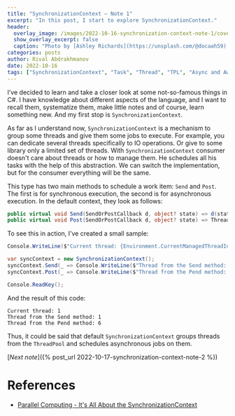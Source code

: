 ```yaml
---
title: "SynchronizationContext — Note 1"
excerpt: "In this post, I start to explore SynchronizationContext."
header:
  overlay_image: /images/2022-10-16-synchronization-context-note-1/cover.jpg
  show_overlay_excerpt: false
  caption: "Photo by [Ashley Richards](https://unsplash.com/@docaah59) on [Unsplash](https://unsplash.com)"
categories: posts
author: Rival Abdrakhmanov
date: 2022-10-16
tags: ["SynchronizationContext", "Task", "Thread", "TPL", "Async and Await"]
---
```

I’ve decided to learn and take a closer look at some not-so-famous things in C#. I have knowledge about different
aspects of the language, and I want to recall them, systematize them, make little notes and of course, learn something
new. And my first stop is `SynchronizationContext`.

As far as I understand now, `SynchronizationContext` is a mechanism to group some threads and give them some jobs to
execute. For example, you can dedicate several threads specifically to IO operations. Or give to some library only a
limited set of threads. With `SynchronizationContext` consumer doesn't care about threads or how to manage them. He
schedules all his tasks with the help of this abstraction. We can switch the implementation, but for the consumer
everything will be the same.

This type has two main methods to schedule a work item: `Send` and `Post`. The first is for synchronous execution, the
second is for asynchronous execution. In the default context, they look as follows:

```csharp
public virtual void Send(SendOrPostCallback d, object? state) => d(state);
public virtual void Post(SendOrPostCallback d, object? state) => ThreadPool.QueueUserWorkItem(static s => s.d(s.state), (d, state), preferLocal: false);
```

To see this in action, I’ve created a small sample:

```csharp
Console.WriteLine($"Current thread: {Environment.CurrentManagedThreadId}");

var syncContext = new SynchronizationContext();
syncContext.Send(_ => Console.WriteLine($"Thread from the Send method: {Environment.CurrentManagedThreadId}"), null);
syncContext.Post(_ => Console.WriteLine($"Thread from the Pend method: {Environment.CurrentManagedThreadId}"), null);

Console.ReadKey();
```

And the result of this code:

```
Current thread: 1
Thread from the Send method: 1
Thread from the Pend method: 6
```

Thus, it could be said that default `SynchronizationContext` groups threads from the `ThreadPool` and schedules
asynchronous jobs on them.

[*Next note*]({% post_url 2022-10-17-synchronization-context-note-2 %})

# References

- [Parallel Computing - It's All About the SynchronizationContext](https://learn.microsoft.com/en-us/archive/msdn-magazine/2011/february/msdn-magazine-parallel-computing-it-s-all-about-the-synchronizationcontext)